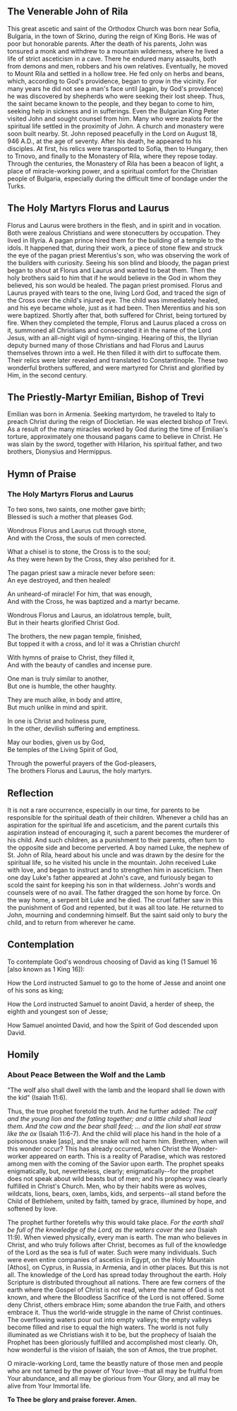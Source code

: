 ## The Venerable John of Rila

This great ascetic and saint of the Orthodox Church was born near Sofia, Bulgaria, in the town of Skrino, during the reign of King Boris. He was of poor but honorable parents. After the death of his parents, John was tonsured a monk and withdrew to a mountain wilderness, where he lived a life of strict asceticism in a cave. There he endured many assaults, both from demons and men, robbers and his own relatives. Eventually, he moved to Mount Rila and settled in a hollow tree. He fed only on herbs and beans, which, according to God's providence, began to grow in the vicinity. For many years he did not see a man's face until (again, by God's providence) he was discovered by shepherds who were seeking their lost sheep. Thus, the saint became known to the people, and they began to come to him, seeking help in sickness and in sufferings. Even the Bulgarian King Peter visited John and sought counsel from him. Many who were zealots for the spiritual life settled in the proximity of John. A church and monastery were soon built nearby. St. John reposed peacefully in the Lord on August 18, 946 A.D., at the age of seventy. After his death, he appeared to his disciples. At first, his relics were transported to Sofia, then to Hungary, then to Trnovo, and finally to the Monastery of Rila, where they repose today. Through the centuries, the Monastery of Rila has been a beacon of light, a place of miracle-working power, and a spiritual comfort for the Christian people of Bulgaria, especially during the difficult time of bondage under the Turks.


## The Holy Martyrs Florus and Laurus

Florus and Laurus were brothers in the flesh, and in spirit and in vocation. Both were zealous Christians and were stonecutters by occupation. They lived in Illyria. A pagan prince hired them for the building of a temple to the idols. It happened that, during their work, a piece of stone flew and struck the eye of the pagan priest Merentius's son, who was observing the work of the builders with curiosity. Seeing his son blind and bloody, the pagan priest began to shout at Florus and Laurus and wanted to beat them. Then the holy brothers said to him that if he would believe in the God in whom they believed, his son would be healed. The pagan priest promised. Florus and Laurus prayed with tears to the one, living Lord God, and traced the sign of the Cross over the child's injured eye. The child was immediately healed, and his eye became whole, just as it had been. Then Merentius and his son were baptized. Shortly after that, both suffered for Christ, being tortured by fire. When they completed the temple, Florus and Laurus placed a cross on it, summoned all Christians and consecrated it in the name of the Lord Jesus, with an all-night vigil of hymn-singing. Hearing of this, the Illyrian deputy burned many of those Christians and had Florus and Laurus themselves thrown into a well. He then filled it with dirt to suffocate them. Their relics were later revealed and translated to Constantinople. These two wonderful brothers suffered, and were martyred for Christ and glorified by Him, in the second century.


## The Priestly-Martyr Emilian, Bishop of Trevi

Emilian was born in Armenia. Seeking martyrdom, he traveled to Italy to preach Christ during the reign of Diocletian. He was elected bishop of Trevi. As a result of the many miracles worked by God during the time of Emilian's torture, approximately one thousand pagans came to believe in Christ. He was slain by the sword, together with Hilarion, his spiritual father, and two brothers, Dionysius and Hermippus.


## Hymn of Praise

### The Holy Martyrs Florus and Laurus

To two sons, two saints, one mother gave birth;  
Blessed is such a mother that pleases God.  

Wondrous Florus and Laurus cut through stone,  
And with the Cross, the souls of men corrected.  

What a chisel is to stone, the Cross is to the soul;  
As they were hewn by the Cross, they also perished for it.  

The pagan priest saw a miracle never before seen:  
An eye destroyed, and then healed!  

An unheard-of miracle! For him, that was enough,  
And with the Cross, he was baptized and a martyr became.  

Wondrous Florus and Laurus, an idolatrous temple, built,  
But in their hearts glorified Christ God.  

The brothers, the new pagan temple, finished,  
But topped it with a cross, and lo! it was a Christian church!  

With hymns of praise to Christ, they filled it,  
And with the beauty of candles and incense pure.  

One man is truly similar to another,  
But one is humble, the other haughty.  

They are much alike, in body and attire,  
But much unlike in mind and spirit.  

In one is Christ and holiness pure,  
In the other, devilish suffering and emptiness.  

May our bodies, given us by God,  
Be temples of the Living Spirit of God,  

Through the powerful prayers of the God-pleasers,  
The brothers Florus and Laurus, the holy martyrs.  


## Reflection

It is not a rare occurrence, especially in our time, for parents to be responsible for the spiritual death of their children. Whenever a child has an aspiration for the spiritual life and asceticism, and the parent curtails this aspiration instead of encouraging it, such a parent becomes the murderer of his child. And such children, as a punishment to their parents, often turn to the opposite side and become perverted. A boy named Luke, the nephew of St. John of Rila, heard about his uncle and was drawn by the desire for the spiritual life, so he visited his uncle in the mountain. John received Luke with love, and began to instruct and to strengthen him in asceticism. Then one day Luke's father appeared at John's cave, and furiously began to scold the saint for keeping his son in that wilderness. John's words and counsels were of no avail. The father dragged the son home by force. On the way home, a serpent bit Luke and he died. The cruel father saw in this the punishment of God and repented, but it was all too late. He returned to John, mourning and condemning himself. But the saint said only to bury the child, and to return from wherever he came.


## Contemplation

To contemplate God's wondrous choosing of David as king (1 Samuel 16 [also known as 1 King 16]):

How the Lord instructed Samuel to go to the home of Jesse and anoint one of his sons as king;  

How the Lord instructed Samuel to anoint David, a herder of sheep, the eighth and youngest son of Jesse;  

How Samuel anointed David, and how the Spirit of God descended upon David.  


## Homily

### About Peace Between the Wolf and the Lamb

"The wolf also shall dwell with the lamb and the leopard shall lie down with the kid" (Isaiah 11:6).  

Thus, the true prophet foretold the truth. And he further added: *The calf and the young lion and the fatling together; and a little child shall lead them. And the cow and the bear shall feed; … and the lion shall eat straw like the ox* (Isaiah 11:6-7). And the child will place his hand in the hole of a poisonous snake [asp], and the snake will not harm him. Brethren, when will this wonder occur? This has already occurred, when Christ the Wonder-worker appeared on earth. This is a reality of Paradise, which was restored among men with the coming of the Savior upon earth. The prophet speaks enigmatically, but, nevertheless, clearly; enigmatically--for the prophet does not speak about wild beasts but of men; and his prophecy was clearly fulfilled in Christ's Church. Men, who by their habits were as wolves, wildcats, lions, bears, oxen, lambs, kids, and serpents--all stand before the Child of Bethlehem, united by faith, tamed by grace, illumined by hope, and softened by love.  

The prophet further foretells why this would take place. *For the earth shall be full of the knowledge of the Lord, as the waters cover the sea* (Isaiah 11:9). When viewed physically, every man is earth. The man who believes in Christ, and who truly follows after Christ, becomes as full of the knowledge of the Lord as the sea is full of water. Such were many individuals. Such were even entire companies of ascetics in Egypt, on the Holy Mountain [Athos], on Cyprus, in Russia, in Armenia, and in other places. But this is not all. The knowledge of the Lord has spread today throughout the earth. Holy Scripture is distributed throughout all nations. There are few corners of the earth where the Gospel of Christ is not read, where the name of God is not known, and where the Bloodless Sacrifice of the Lord is not offered. Some deny Christ, others embrace Him; some abandon the true Faith, and others embrace it. Thus the world-wide struggle in the name of Christ continues. The overflowing waters pour out into empty valleys; the empty valleys become filled and rise to equal the high waters. The world is not fully illuminated as we Christians wish it to be, but the prophecy of Isaiah the Prophet has been gloriously fulfilled and accomplished most clearly. Oh, how wonderful is the vision of Isaiah, the son of Amos, the true prophet.  

O miracle-working Lord, tame the beastly nature of those men and people who are not tamed by the power of Your love--that all may be fruitful from Your abundance, and all may be glorious from Your Glory, and all may be alive from Your Immortal life.  

**To Thee be glory and praise forever. Amen.**
